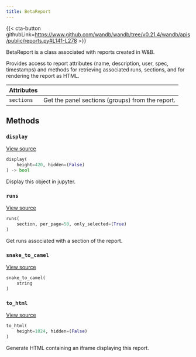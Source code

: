 ```yaml
---
title: BetaReport
---
```


{{< cta-button githubLink=https://www.github.com/wandb/wandb/tree/v0.21.4/wandb/apis/public/reports.py#L141-L278 >}}

BetaReport is a class associated with reports created in W&B.

Provides access to report attributes (name, description, user, spec,
timestamps) and methods for retrieving associated runs,
sections, and for rendering the report as HTML.

| Attributes |  |
| :--- | :--- |
|  `sections` |  Get the panel sections (groups) from the report. |

## Methods

### `display`

[View source](https://www.github.com/wandb/wandb/tree/v0.21.4/wandb/apis/attrs.py#L16-L36)

```python
display(
    height=420, hidden=(False)
) -> bool
```

Display this object in jupyter.

### `runs`

[View source](https://www.github.com/wandb/wandb/tree/v0.21.4/wandb/apis/public/reports.py#L183-L205)

```python
runs(
    section, per_page=50, only_selected=(True)
)
```

Get runs associated with a section of the report.

### `snake_to_camel`

[View source](https://www.github.com/wandb/wandb/tree/v0.21.4/wandb/apis/attrs.py#L12-L14)

```python
snake_to_camel(
    string
)
```

### `to_html`

[View source](https://www.github.com/wandb/wandb/tree/v0.21.4/wandb/apis/public/reports.py#L264-L275)

```python
to_html(
    height=1024, hidden=(False)
)
```

Generate HTML containing an iframe displaying this report.
